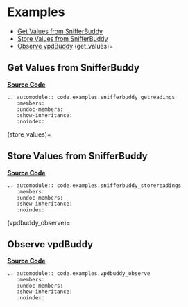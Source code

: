 # Examples
- [Get Values from SnifferBuddy](get_values)
- [Store Values from SnifferBuddy](store_values)
- [Observe vpdBuddy](vpdbuddy_observe)
(get_values)=
## Get Values from SnifferBuddy
**[Source Code](https://github.com/solarslurpi/growBuddy/blob/7b07e97f951966bab412ededef19c9209adacca7/code/examples/snifferbuddy_getreadings.py)**
```{eval-rst}
.. automodule:: code.examples.snifferbuddy_getreadings
   :members:
   :undoc-members:
   :show-inheritance:
   :noindex:
```
(store_values)=
## Store Values from SnifferBuddy
**[Source Code](https://github.com/solarslurpi/growBuddy/blob/7b07e97f951966bab412ededef19c9209adacca7/code/examples/snifferbuddy_storereadings.py)**
```{eval-rst}
.. automodule:: code.examples.snifferbuddy_storereadings
   :members:
   :undoc-members:
   :show-inheritance:
   :noindex:
```

(vpdbuddy_observe)=
## Observe vpdBuddy
**[Source Code](https://github.com/solarslurpi/growBuddy/blob/7b07e97f951966bab412ededef19c9209adacca7/code/examples/snifferbuddy_storereadings.py)**
```{eval-rst}
.. automodule:: code.examples.vpdbuddy_observe
   :members:
   :undoc-members:
   :show-inheritance:
   :noindex:
```